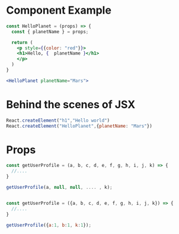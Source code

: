 # Component Example

```jsx
const HelloPlanet = (props) => {
  const { planetName } = props;

  return (
    <p style={{color: "red"}}>
    <h1>Hello, {  planetName }</h1>
    </p>
  )
}
```

```jsx
<HelloPlanet planetName="Mars">
```


# Behind the scenes of JSX

```jsx
React.createElement("h1","Hello world")
React.createElement("HelloPlanet",{planetName: "Mars"})
```

# Props 

```jsx
const getUserProfile = (a, b, c, d, e, f, g, h, i, j, k) => {
  //....
}

getUserProfile(a, null, null, .... , k);


const getUserProfile = ({a, b, c, d, e, f, g, h, i, j, k}) => {
  //....
}

getUserProfile({a:1, b:1, k:1});
```